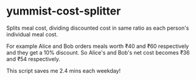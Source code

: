 # yummist-cost-splitter

Splits meal cost, dividing discounted cost in same ratio as each person's individual meal cost.

For example Alice and Bob orders meals worth ₹40 and ₹60 respectively and they get a 10% discount. So Alice's and Bob's net cost becomes ₹36 and ₹54 respectively.

This script saves me 2.4 mins each weekday!